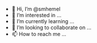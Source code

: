 - 👋 Hi, I’m @smhemel
- 👀 I’m interested in ...
- 🌱 I’m currently learning ...
- 💞️ I’m looking to collaborate on ...
- 📫 How to reach me ...

<!---
smhemel/smhemel is a ✨ special ✨ repository because its `README.md` (this file) appears on your GitHub profile.
You can click the Preview link to take a look at your changes.
--->
